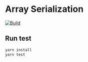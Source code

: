 # Array Serialization

[![Build](https://github.com/tuliren/nextjs-app-template/actions/workflows/build.yaml/badge.svg)](https://github.com/tuliren/nextjs-app-template/actions/workflows/build.yaml)

## Run test

```sh
yarn install
yarn test
```
